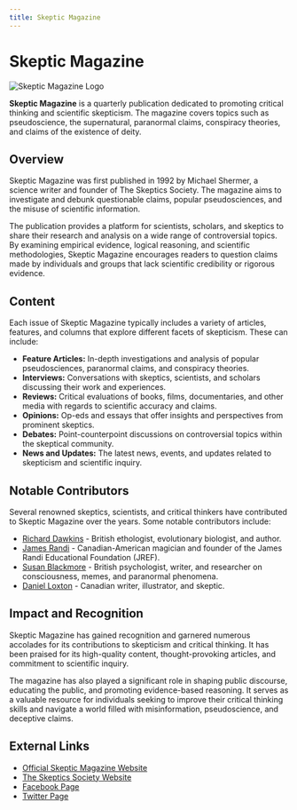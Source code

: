```yaml
---
title: Skeptic Magazine
---
```

# Skeptic Magazine

![Skeptic Magazine Logo](https://upload.wikimedia.org/wikipedia/commons/thumb/1/1a/Skeptic_magazine_logo.png/220px-Skeptic_magazine_logo.png)

**Skeptic Magazine** is a quarterly publication dedicated to promoting critical thinking and scientific skepticism. The magazine covers topics such as pseudoscience, the supernatural, paranormal claims, conspiracy theories, and claims of the existence of deity.

## Overview

Skeptic Magazine was first published in 1992 by Michael Shermer, a science writer and founder of The Skeptics Society. The magazine aims to investigate and debunk questionable claims, popular pseudosciences, and the misuse of scientific information.

The publication provides a platform for scientists, scholars, and skeptics to share their research and analysis on a wide range of controversial topics. By examining empirical evidence, logical reasoning, and scientific methodologies, Skeptic Magazine encourages readers to question claims made by individuals and groups that lack scientific credibility or rigorous evidence.

## Content

Each issue of Skeptic Magazine typically includes a variety of articles, features, and columns that explore different facets of skepticism. These can include:

- **Feature Articles:** In-depth investigations and analysis of popular pseudosciences, paranormal claims, and conspiracy theories.
- **Interviews:** Conversations with skeptics, scientists, and scholars discussing their work and experiences.
- **Reviews:** Critical evaluations of books, films, documentaries, and other media with regards to scientific accuracy and claims.
- **Opinions:** Op-eds and essays that offer insights and perspectives from prominent skeptics.
- **Debates:** Point-counterpoint discussions on controversial topics within the skeptical community.
- **News and Updates:** The latest news, events, and updates related to skepticism and scientific inquiry.

## Notable Contributors

Several renowned skeptics, scientists, and critical thinkers have contributed to Skeptic Magazine over the years. Some notable contributors include:

- [Richard Dawkins](Richard_Dawkins.md) - British ethologist, evolutionary biologist, and author.
- [James Randi](James_Randi.md) - Canadian-American magician and founder of the James Randi Educational Foundation (JREF).
- [Susan Blackmore](Susan_Blackmore.md) - British psychologist, writer, and researcher on consciousness, memes, and paranormal phenomena.
- [Daniel Loxton](Daniel_Loxton.md) - Canadian writer, illustrator, and skeptic.

## Impact and Recognition

Skeptic Magazine has gained recognition and garnered numerous accolades for its contributions to skepticism and critical thinking. It has been praised for its high-quality content, thought-provoking articles, and commitment to scientific inquiry.

The magazine has also played a significant role in shaping public discourse, educating the public, and promoting evidence-based reasoning. It serves as a valuable resource for individuals seeking to improve their critical thinking skills and navigate a world filled with misinformation, pseudoscience, and deceptive claims.

## External Links

- [Official Skeptic Magazine Website](https://www.skeptic.com/magazine/)
- [The Skeptics Society Website](https://www.skeptic.com/)
- [Facebook Page](https://www.facebook.com/skepticmagazine)
- [Twitter Page](https://twitter.com/skepticmagazine)

<!--- Category: Magazines --->
<!--- Category: Skepticism --->